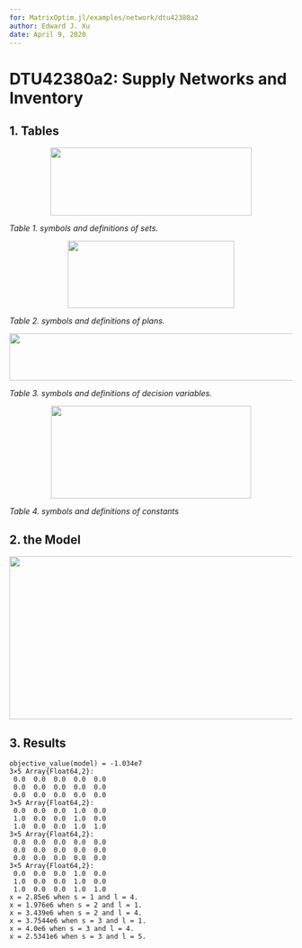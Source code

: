 ```yaml
---
for: MatrixOptim.jl/examples/network/dtu42380a2
author: Edward J. Xu
date: April 9, 2020
---
```


# DTU42380a2: Supply Networks and Inventory

## 1. Tables

<p align="center"><img src="/examples/network/dtu42380a2/tex/a3158c98a89c87e55d5211ccb6b0168a.svg?invert_in_darkmode&sanitize=true" align=middle width=358.31081385pt height=120.32873654999999pt/></p>

_Table 1. symbols and definitions of sets._

<p align="center"><img src="/examples/network/dtu42380a2/tex/63ba5bd96a565805246786ca412ce656.svg?invert_in_darkmode&sanitize=true" align=middle width=296.98673565pt height=120.32873654999999pt/></p>

_Table 2. symbols and definitions of plans._

<p align="center"><img src="/examples/network/dtu42380a2/tex/46a2ca15b7d7adbec7edb8efe6a89b19.svg?invert_in_darkmode&sanitize=true" align=middle width=541.0358745pt height=84.10510679999999pt/></p>

_Table 3. symbols and definitions of decision variables._

<p align="center"><img src="/examples/network/dtu42380a2/tex/5956bf7924dc62634933540139d96ef4.svg?invert_in_darkmode&sanitize=true" align=middle width=356.34182925pt height=165.0311784pt/></p>

_Table 4. symbols and definitions of constants_

## 2. the Model

<p align="center"><img src="/examples/network/dtu42380a2/tex/064c60b18fbd20544577b8931205977a.svg?invert_in_darkmode&sanitize=true" align=middle width=734.63708505pt height=290.38941195pt/></p>

## 3. Results

```
objective_value(model) = -1.034e7
3×5 Array{Float64,2}:
 0.0  0.0  0.0  0.0  0.0
 0.0  0.0  0.0  0.0  0.0
 0.0  0.0  0.0  0.0  0.0
3×5 Array{Float64,2}:
 0.0  0.0  0.0  1.0  0.0
 1.0  0.0  0.0  1.0  0.0
 1.0  0.0  0.0  1.0  1.0
3×5 Array{Float64,2}:
 0.0  0.0  0.0  0.0  0.0
 0.0  0.0  0.0  0.0  0.0
 0.0  0.0  0.0  0.0  0.0
3×5 Array{Float64,2}:
 0.0  0.0  0.0  1.0  0.0
 1.0  0.0  0.0  1.0  0.0
 1.0  0.0  0.0  1.0  1.0
x = 2.85e6 when s = 1 and l = 4.
x = 1.976e6 when s = 2 and l = 1.
x = 3.439e6 when s = 2 and l = 4.
x = 3.7544e6 when s = 3 and l = 1.
x = 4.0e6 when s = 3 and l = 4.
x = 2.5341e6 when s = 3 and l = 5.
```
